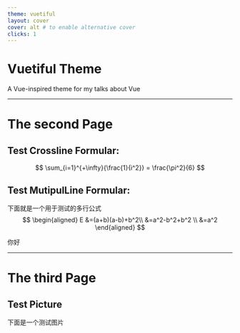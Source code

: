 ```yaml
---
theme: vuetiful
layout: cover
cover: alt # to enable alternative cover
clicks: 1
---
```


# Vuetiful Theme
A Vue-inspired theme for my talks about Vue


---
# The second Page

## Test  Crossline Formular:
$$
\sum_{i=1}^{+\infty}{\frac{1}{i^2}} = \frac{\pi^2}{6}
$$

## Test MutipulLine Formular:
下面就是一个用于测试的多行公式
$$
\begin{aligned}    
E &=(a+b)(a-b)+b^2\\ 
  &=a^2-b^2+b^2 \\
  &=a^2
\end{aligned}
$$

你好

---
# The third Page
## Test Picture
下面是一个测试图片

